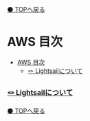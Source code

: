 [⚫️ TOPへ戻る](https://actmotech.xyz/)

# AWS 目次
- [AWS 目次](#aws-目次)
    - [🪢 Lightsailについて](#-lightsailについて)


### [🪢 Lightsailについて](/AWS/Lightsailについて)

[⚫️ TOPへ戻る](https://actmotech.xyz/)
